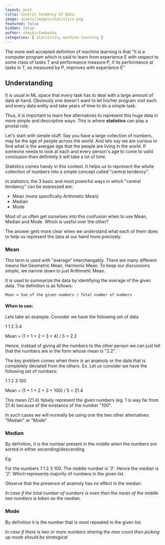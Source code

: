 ```yaml
---
layout: post
title: Central Tendency Of Data
image: assets/images/statistics.png
featured: false
hidden: false
author: sheikirfanbasha
categories: [ statistics, machine-learning ]
---
```


The more well accepted definition of machine learning is that "It is a computer program which is said to learn from experience E with respect to some class of tasks T and performance measure P, if its performance at tasks in T, as measured by P, improves with experience E"

## Understanding

It is usual in ML space that every task has to deal with a large amount of data at hand. Obviously one doesn't want to let his/her program visit each and every data entity and take years of time to do a simple task.

Thus, it is important to learn few alternatives to represent this huge data in more simple and descriptive ways. This is where **statistics** can play a pivotal role.

Let's start with simple stuff. Say you have a large collection of numbers, may be the age of people across the world. And lets say we are curious to find what is the avergae age that the people are living in the world. If someone needs to look at each and every person's age to come to valid conclusion then definitely it will take a lot of time.

Statistics comes handy in this context. It helps us to represent the whole collection of numbers into a simple concept called "central tendency".

In statistics, the 3 basic and most powerful ways in which "central tendancy" can be expressed are:

* Mean (more specifically Arithmetic Mean)
* Median
* Mode

Most of us often get ourselves into this confusion when to use Mean, Median and Mode. Which is useful over the other?

The answer gets more clear when we understand what each of them does to help us represent the data at our hand more precisely.

### Mean

This term is used with "average" interchangably. There are many different means like Geometric Mean, Harmonic Mean. To keep our discussions simple, we narrow down to just Arithmetic Mean.

It is used to summarize the data by identifying the average of the given data. The definition is as follows:

```
Mean = Sum of the given numbers / Total number of numbers
```

#### When to use:
Lets take an example. Consider we have the following set of data

1 1 2 3 4

Mean = (1 + 1 + 2 + 3 + 4) / 5 = 2.2

Hence, instead of giving all the numbers to the other person we can just tell that the numbers are in the form whose mean is "2.2".

The key problem comes when there is an anamoly or the data that is completely deviated from the others. Ex. Let us consider we have the following set of numbers:

1 1 2 3 100

Mean = (1 + 1 + 2 + 3 + 100) / 5 = 21.4

This mean (21.4) falsely represent the given numbers (eg. 1 is way far from 21.4) because of the existance of the number "100". 

In such cases we will normally be using one the two other alternatives "Median" or "Mode"

### Median

By definition, it is the number present in the middle when the numbers are sorted in either ascending/descending.

Eg:

For the numbers 1 1 2 3 100. The middle number is '2'. Hence the median is '2'. Which represents majority of numbers in the given list. 

Observe that the presence of anamoly has no effect in the median.

*In case if the total number of numbers is even then the mean of the middle two numbers is taken as the median.*

### Mode

By definition it is the number that is most repeated in the given list.

*In case if there is two or more numbers sharing the max count then picking up mode should be strategical*
